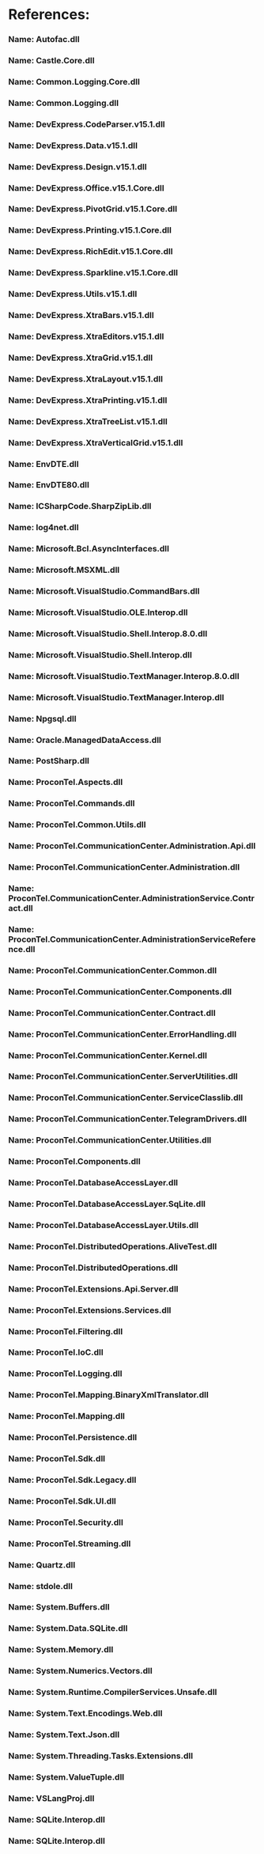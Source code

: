# References:
### Name: Autofac.dll 
### Name: Castle.Core.dll 
### Name: Common.Logging.Core.dll 
### Name: Common.Logging.dll 
### Name: DevExpress.CodeParser.v15.1.dll 
### Name: DevExpress.Data.v15.1.dll 
### Name: DevExpress.Design.v15.1.dll 
### Name: DevExpress.Office.v15.1.Core.dll 
### Name: DevExpress.PivotGrid.v15.1.Core.dll 
### Name: DevExpress.Printing.v15.1.Core.dll 
### Name: DevExpress.RichEdit.v15.1.Core.dll 
### Name: DevExpress.Sparkline.v15.1.Core.dll 
### Name: DevExpress.Utils.v15.1.dll 
### Name: DevExpress.XtraBars.v15.1.dll 
### Name: DevExpress.XtraEditors.v15.1.dll 
### Name: DevExpress.XtraGrid.v15.1.dll 
### Name: DevExpress.XtraLayout.v15.1.dll 
### Name: DevExpress.XtraPrinting.v15.1.dll 
### Name: DevExpress.XtraTreeList.v15.1.dll 
### Name: DevExpress.XtraVerticalGrid.v15.1.dll 
### Name: EnvDTE.dll 
### Name: EnvDTE80.dll 
### Name: ICSharpCode.SharpZipLib.dll 
### Name: log4net.dll 
### Name: Microsoft.Bcl.AsyncInterfaces.dll 
### Name: Microsoft.MSXML.dll 
### Name: Microsoft.VisualStudio.CommandBars.dll 
### Name: Microsoft.VisualStudio.OLE.Interop.dll 
### Name: Microsoft.VisualStudio.Shell.Interop.8.0.dll 
### Name: Microsoft.VisualStudio.Shell.Interop.dll 
### Name: Microsoft.VisualStudio.TextManager.Interop.8.0.dll 
### Name: Microsoft.VisualStudio.TextManager.Interop.dll 
### Name: Npgsql.dll 
### Name: Oracle.ManagedDataAccess.dll 
### Name: PostSharp.dll 
### Name: ProconTel.Aspects.dll 
### Name: ProconTel.Commands.dll 
### Name: ProconTel.Common.Utils.dll 
### Name: ProconTel.CommunicationCenter.Administration.Api.dll 
### Name: ProconTel.CommunicationCenter.Administration.dll 
### Name: ProconTel.CommunicationCenter.AdministrationService.Contract.dll 
### Name: ProconTel.CommunicationCenter.AdministrationServiceReference.dll 
### Name: ProconTel.CommunicationCenter.Common.dll 
### Name: ProconTel.CommunicationCenter.Components.dll 
### Name: ProconTel.CommunicationCenter.Contract.dll 
### Name: ProconTel.CommunicationCenter.ErrorHandling.dll 
### Name: ProconTel.CommunicationCenter.Kernel.dll 
### Name: ProconTel.CommunicationCenter.ServerUtilities.dll 
### Name: ProconTel.CommunicationCenter.ServiceClasslib.dll 
### Name: ProconTel.CommunicationCenter.TelegramDrivers.dll 
### Name: ProconTel.CommunicationCenter.Utilities.dll 
### Name: ProconTel.Components.dll 
### Name: ProconTel.DatabaseAccessLayer.dll 
### Name: ProconTel.DatabaseAccessLayer.SqLite.dll 
### Name: ProconTel.DatabaseAccessLayer.Utils.dll 
### Name: ProconTel.DistributedOperations.AliveTest.dll 
### Name: ProconTel.DistributedOperations.dll 
### Name: ProconTel.Extensions.Api.Server.dll 
### Name: ProconTel.Extensions.Services.dll 
### Name: ProconTel.Filtering.dll 
### Name: ProconTel.IoC.dll 
### Name: ProconTel.Logging.dll 
### Name: ProconTel.Mapping.BinaryXmlTranslator.dll 
### Name: ProconTel.Mapping.dll 
### Name: ProconTel.Persistence.dll 
### Name: ProconTel.Sdk.dll 
### Name: ProconTel.Sdk.Legacy.dll 
### Name: ProconTel.Sdk.UI.dll 
### Name: ProconTel.Security.dll 
### Name: ProconTel.Streaming.dll 
### Name: Quartz.dll 
### Name: stdole.dll 
### Name: System.Buffers.dll 
### Name: System.Data.SQLite.dll 
### Name: System.Memory.dll 
### Name: System.Numerics.Vectors.dll 
### Name: System.Runtime.CompilerServices.Unsafe.dll 
### Name: System.Text.Encodings.Web.dll 
### Name: System.Text.Json.dll 
### Name: System.Threading.Tasks.Extensions.dll 
### Name: System.ValueTuple.dll 
### Name: VSLangProj.dll 
### Name: SQLite.Interop.dll 
### Name: SQLite.Interop.dll 

